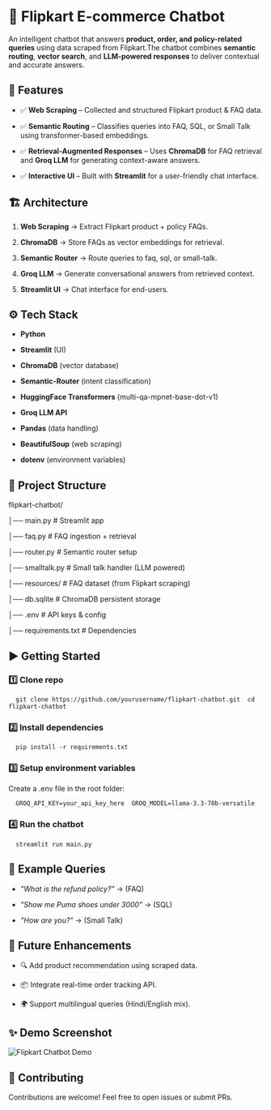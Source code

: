 🛒 Flipkart E-commerce Chatbot
==============================

An intelligent chatbot that answers **product, order, and policy-related queries** using data scraped from Flipkart.The chatbot combines **semantic routing**, **vector search**, and **LLM-powered responses** to deliver contextual and accurate answers.

🚀 Features
-----------

*   ✅ **Web Scraping** – Collected and structured Flipkart product & FAQ data.
    
*   ✅ **Semantic Routing** – Classifies queries into FAQ, SQL, or Small Talk using transformer-based embeddings.
    
*   ✅ **Retrieval-Augmented Responses** – Uses **ChromaDB** for FAQ retrieval and **Groq LLM** for generating context-aware answers.
    
*   ✅ **Interactive UI** – Built with **Streamlit** for a user-friendly chat interface.
    

🏗️ Architecture
----------------

1.  **Web Scraping** → Extract Flipkart product + policy FAQs.
    
2.  **ChromaDB** → Store FAQs as vector embeddings for retrieval.
    
3.  **Semantic Router** → Route queries to faq, sql, or small-talk.
    
4.  **Groq LLM** → Generate conversational answers from retrieved context.
    
5.  **Streamlit UI** → Chat interface for end-users.
    

⚙️ Tech Stack
-------------

*   **Python**
    
*   **Streamlit** (UI)
    
*   **ChromaDB** (vector database)
    
*   **Semantic-Router** (intent classification)
    
*   **HuggingFace Transformers** (multi-qa-mpnet-base-dot-v1)
    
*   **Groq LLM API**
    
*   **Pandas** (data handling)
    
*   **BeautifulSoup** (web scraping)
    
*   **dotenv** (environment variables)
    

📂 Project Structure
--------------------
flipkart-chatbot/

│── main.py           # Streamlit app

│── faq.py            # FAQ ingestion + retrieval

│── router.py         # Semantic router setup

│── smalltalk.py      # Small talk handler (LLM powered)

│── resources/        # FAQ dataset (from Flipkart scraping)

│── db.sqlite         # ChromaDB persistent storage

│── .env              # API keys & config

│── requirements.txt  # Dependencies


▶️ Getting Started
------------------

### 1️⃣ Clone repo
`   git clone https://github.com/yourusername/flipkart-chatbot.git  cd flipkart-chatbot   `

### 2️⃣ Install dependencies
`   pip install -r requirements.txt   `

### 3️⃣ Setup environment variables

Create a .env file in the root folder:

`   GROQ_API_KEY=your_api_key_here 
   GROQ_MODEL=llama-3.3-70b-versatile `   

### 4️⃣ Run the chatbot
`   streamlit run main.py   `

🧠 Example Queries
------------------

*   _"What is the refund policy?"_ → (FAQ)
    
*   _"Show me Puma shoes under 3000"_ → (SQL)
    
*   _"How are you?"_ → (Small Talk)
    

📌 Future Enhancements
----------------------

*   🔍 Add product recommendation using scraped data.
    
*   📦 Integrate real-time order tracking API.
    
*   🌍 Support multilingual queries (Hindi/English mix).
    

✨ Demo Screenshot
-----------------



![Flipkart Chatbot Demo](resource/product-ss.png)


🤝 Contributing
---------------

Contributions are welcome! Feel free to open issues or submit PRs.
